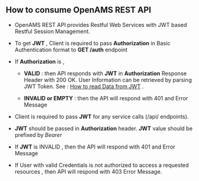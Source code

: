 ## How to consume OpenAMS REST API

 - OpenAMS REST API  provides Restful Web Services with JWT based Restful Session Management.

 - To get **JWT** , Client is required to pass **Authorization** in Basic Authentication format to **GET /auth** endpoint

 - If **Authorization** is ,
   - **VALID**             : then API responds with **JWT** in **Authorization** Response Header with 200 OK. User Information can be retrieved by parsing JWT Token. See : [How to read Data from JWT](./jwt.md) .

   - **INVALID or EMPTY**  : then the API will respond with 401 and Error Message


 -  Client is required to pass  **JWT** for any service calls (/api/ endpoints).

 - **JWT** should be passed in **Authorization** header. **JWT** value should be prefixed by *Bearer<SPACE>*

 - If **JWT** is INVALID , then the API will respond with 401 and Error Message

 - If User with valid Credentials is not authorized to access a requested resources , then API will respond with 403 Error Message.
